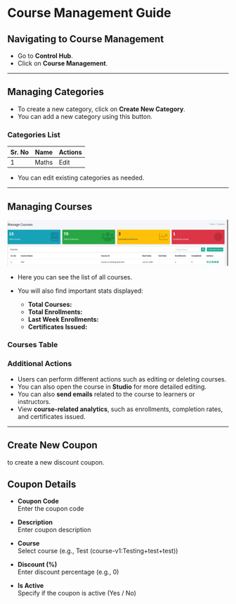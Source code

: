 # Course Management Guide

## Navigating to Course Management

- Go to **Control Hub**.
- Click on **Course Management**.
---

## Managing Categories

- To create a new category, click on **Create New Category**.
- You can add a new category using this button.

### Categories List

| Sr. No | Name  | Actions        |
|--------|-------|----------------|
| 1      | Maths | Edit |

- You can edit existing categories as needed.

---

## Managing Courses

![admin](../images/c15.png)


- Here you can see the list of all courses.
- You will also find important stats displayed:

  - **Total Courses:**
  - **Total Enrollments:**
  - **Last Week Enrollments:**
  - **Certificates Issued:**

### Courses Table


### Additional Actions

- Users can perform different actions such as editing or deleting courses.
- You can also open the course in **Studio** for more detailed editing.
- You can also **send emails** related to the course to learners or instructors.
- View **course-related analytics**, such as enrollments, completion rates, and certificates issued.


---

## Create New Coupon

to create a new discount coupon.

## Coupon Details

- **Coupon Code**  
  Enter the coupon code

- **Description**  
  Enter coupon description

- **Course**  
  Select course (e.g., Test (course-v1:Testing+test+test))

- **Discount (%)**  
  Enter discount percentage (e.g., 0)

- **Is Active**  
  Specify if the coupon is active (Yes / No)
